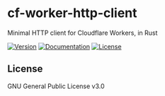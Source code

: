 # cf-worker-http-client

Minimal HTTP client for Cloudflare Workers, in Rust

[![Version](https://img.shields.io/crates/v/cf-worker-http-client.svg?style=flat)](https://crates.io/crates/cf-worker-http-client)
[![Documentation](https://img.shields.io/badge/docs-release-brightgreen.svg?style=flat)](https://docs.rs/cf-worker-http-client)
[![License](https://img.shields.io/crates/l/cf-worker-http-client.svg?style=flat)](https://github.com/EAimTY/cf-worker-http-client/blob/master/LICENSE)

## License
GNU General Public License v3.0
